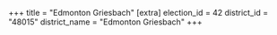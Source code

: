 +++
title = "Edmonton Griesbach"
[extra]
election_id = 42
district_id = "48015"
district_name = "Edmonton Griesbach"
+++
